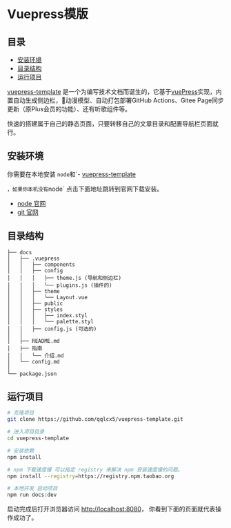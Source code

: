 # Vuepress模版

## 目录
- [安装环境](#安装环境)
- [目录结构](#目录结构)
- [运行项目](#运行项目)

[vuepress-template](https://qqlcx5.github.io/vuepress-template/) 是一个为编写技术文档而诞生的，它基于[vuePress](https://vuepress.vuejs.org/zh/)实现，内置自动生成侧边栏，动漫模型、自动打包部署GitHub Actions、Gitee Page同步更新（原Plus会员的功能）、还有听歌组件等。

快速的搭建属于自己的静态页面，只要转移自己的文章目录和配置导航栏页面就行。

## 安装环境
你需要在本地安装 `node`和`- [vuepress-template](#vuepress-template)

`，如果你本机没有`node` 点击下面地址跳转到官网下载安装。

* [node 官网](https://nodejs.org/en/)
* [git 官网](https://git-scm.com/downloads)

## 目录结构

```.
├── docs
│   ├── .vuepress
│   │   ├── components
│   │   ├── config
│   │   │   ├── theme.js (导航和侧边栏)
│   │   │   └── plugins.js (插件的)
│   │   ├── theme
│   │   │   └── Layout.vue
│   │   ├── public
│   │   ├── styles
│   │   │   ├── index.styl
│   │   │   └── palette.styl
│   │   ├── config.js (可选的)
│   │
│   ├── README.md
│   ├── 指南
│   │   └── 介绍.md
│   └── config.md
│
└── package.json
```

## 运行项目
```bash
# 克隆项目
git clone https://github.com/qqlcx5/vuepress-template.git

# 进入项目目录
cd vuepress-template

# 安装依赖
npm install

# npm 下载速度慢 可以指定 registry 来解决 npm 安装速度慢的问题。
npm install --registry=https://registry.npm.taobao.org

# 本地开发 启动项目
npm run docs:dev
```
启动完成后打开浏览器访问 [http://localhost:8080](http://localhost:8080/vuepress-template/)， 你看到下面的页面就代表操作成功了。


